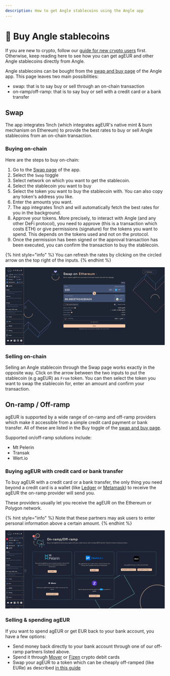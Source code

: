 ```yaml
---
description: How to get Angle stablecoins using the Angle app
---
```


# 💱 Buy Angle stablecoins

If you are new to crypto, follow our [guide for new crypto users](../../newbie.md) first. Otherwise, keep reading here to see how you can get agEUR and other Angle stablecoins directly from Angle.

Angle stablecoins can be bought from the [swap and buy page](https://app.angle.money/swap) of the Angle app. This page leaves two main possibilities:

- swap: that is to say buy or sell through an on-chain transaction
- on-ramp/off-ramp: that is to say buy or sell with a credit card or a bank transfer

## Swap

The app integrates 1inch (which integrates agEUR's native mint & burn mechanism on Ethereum) to provide the best rates to buy or sell Angle stablecoins from an on-chain transaction.

### Buying on-chain

Here are the steps to buy on-chain:

1. Go to the [Swap page](https://app.angle.money/swap) of the app.
2. Select the `Swap` toggle
3. Select network on which you want to get the stablecoin.
4. Select the stablecoin you want to buy
5. Select the token you want to buy the stablecoin with. You can also copy any token's address you like.
6. Enter the amounts you want.
7. The app integrates 1inch and will automatically fetch the best rates for you in the background.
8. Approve your tokens. More precisely, to interact with Angle (and any other DeFi protocol), you need to approve (this is a transaction which costs ETH) or give permissions (signature) for the tokens you want to spend. This depends on the tokens used and not on the protocol.
9. Once the permission has been signed or the approval transaction has been executed, you can confirm the transaction to buy the stablecoin.

{% hint style="info" %}
You can refresh the rates by clicking on the circled arrow on the top right of the inputs.
{% endhint %}

![Minting agEUR](/.gitbook/assets/swap-agEUR.png)

### Selling on-chain

Selling an Angle stablecoin through the Swap page works exactly in the opposite way. Click on the arrow between the two inputs to put the stablecoin (e.g agEUR) as `From` token. You can then select the token you want to swap the stablecoin for, enter an amount and confirm your transaction.

## On-ramp / Off-ramp

agEUR is supported by a wide range of on-ramp and off-ramp providers which make it accessible from a simple credit card payment or bank transfer. All of these are listed in the Buy toggle of the [swap and buy page](https://app.angle.money/swap).

Supported on/off-ramp solutions include:

- Mt Pelerin
- Transak
- Wert.io

### Buying agEUR with credit card or bank transfer

To buy agEUR with a credit card or a bank transfer, the only thing you need beyond a credit card is a wallet (like [Ledger](https://www.ledger.com) or [Metamask](https://metamask.io)) to receive the agEUR the on-ramp provider will send you.

These providers usually let you receive the agEUR on the Ethereum or Polygon network.

{% hint style="info" %}
Note that these partners may ask users to enter personal information above a certain amount.
{% endhint %}

![On-ramp](../../../.gitbook/assets/on-ramp.png)

### Selling & spending agEUR

If you want to spend agEUR or get EUR back to your bank account, you have a few options:

- Send money back directly to your bank account through one of our off-ramp partners listed above.
- Spend it through [Mover](https://faq.viamover.com/what-does-mover-do) or [Fizen](https://fizen.io/) crypto debit cards
- Swap your agEUR to a token which can be cheaply off-ramped (like EURe) as described [in this guide](../../use-cases/ageur-power-usecase.md#withdrawing-ageur-to-a-bank-account)
